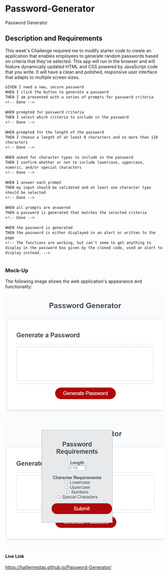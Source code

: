 # Password-Generator
Password Generator

## Description and Requirements

This week's Challenge required me to modify starter code to create an application that enables employees to generate random passwords based on criteria that they’ve selected. This app will run in the browser and will feature dynamically updated HTML and CSS powered by JavaScript code that you write. It will have a clean and polished, responsive user interface that adapts to multiple screen sizes.

```
GIVEN I need a new, secure password
WHEN I click the button to generate a password
THEN I am presented with a series of prompts for password criteria
<!-- Done -->

WHEN prompted for password criteria
THEN I select which criteria to include in the password
<!-- Done -->

WHEN prompted for the length of the password
THEN I choose a length of at least 8 characters and no more than 128 characters
<!-- Done -->

WHEN asked for character types to include in the password
THEN I confirm whether or not to include lowercase, uppercase, numeric, and/or special characters
<!-- Done -->

WHEN I answer each prompt
THEN my input should be validated and at least one character type should be selected
<!-- Done -->

WHEN all prompts are answered
THEN a password is generated that matches the selected criteria
<!-- Done -->

WHEN the password is generated
THEN the password is either displayed in an alert or written to the page
<!-- The functions are working, but can't seem to get anything to display in the password box given by the cloned code, used an alert to display instead. -->


```

### Mock-Up

The following image shows the web application's appearance and functionality:

![Website preview](assets/images/Mockup1.PNG)
![Website preview](assets/images/Mockup%202.PNG)

#### Live Link

 https://halliemestas.github.io/Password-Generator/ 
